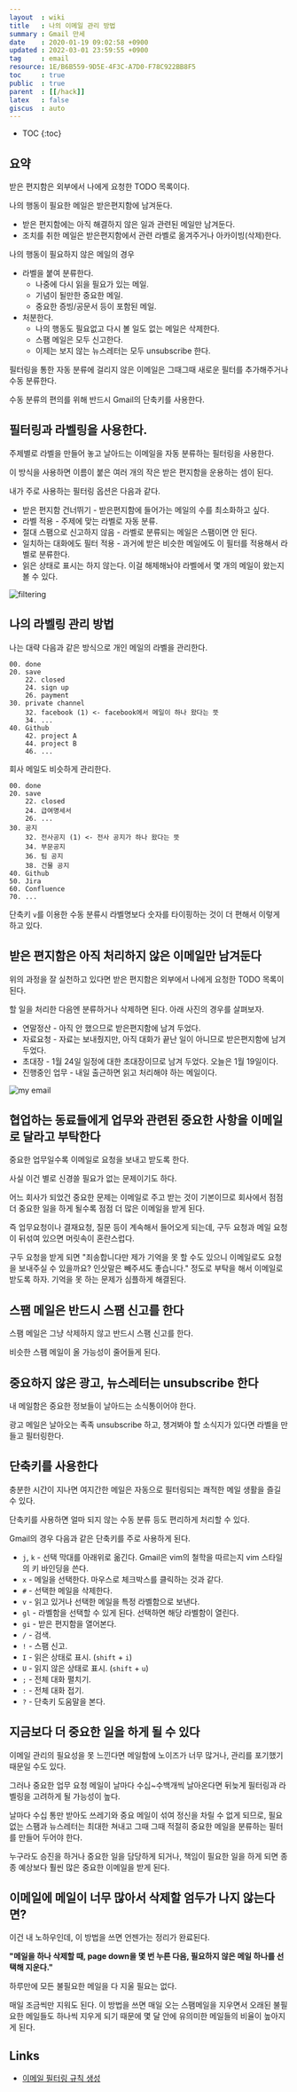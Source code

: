 ```yaml
---
layout  : wiki
title   : 나의 이메일 관리 방법
summary : Gmail 만세
date    : 2020-01-19 09:02:58 +0900
updated : 2022-03-01 23:59:55 +0900
tag     : email
resource: 1E/B6B559-9D5E-4F3C-A7D0-F78C922BB8F5
toc     : true
public  : true
parent  : [[/hack]]
latex   : false
giscus  : auto
---
```

* TOC
{:toc}

## 요약

받은 편지함은 외부에서 나에게 요청한 TODO 목록이다.

나의 행동이 필요한 메일은 받은편지함에 남겨둔다.

* 받은 편지함에는 아직 해결하지 않은 일과 관련된 메일만 남겨둔다.
* 조치를 취한 메일은 받은편지함에서 관련 라벨로 옮겨주거나 아카이빙(삭제)한다.

나의 행동이 필요하지 않은 메일의 경우

* 라벨을 붙여 분류한다.
    * 나중에 다시 읽을 필요가 있는 메일.
    * 기념이 될만한 중요한 메일.
    * 중요한 증빙/공문서 등이 포함된 메일.
* 처분한다.
    * 나의 행동도 필요없고 다시 볼 일도 없는 메일은 삭제한다.
    * 스팸 메일은 모두 신고한다.
    * 이제는 보지 않는 뉴스레터는 모두 unsubscribe 한다.

필터링을 통한 자동 분류에 걸리지 않은 이메일은 그때그때 새로운 필터를 추가해주거나 수동 분류한다.

수동 분류의 편의를 위해 반드시 Gmail의 단축키를 사용한다.

## 필터링과 라벨링을 사용한다.

주제별로 라벨을 만들어 놓고 날아드는 이메일을 자동 분류하는 필터링을 사용한다.

이 방식을 사용하면 이름이 붙은 여러 개의 작은 받은 편지함을 운용하는 셈이 된다.

내가 주로 사용하는 필터링 옵션은 다음과 같다.

* 받은 편지함 건너뛰기 - 받은편지함에 들어가는 메일의 수를 최소화하고 싶다.
* 라벨 적용 - 주제에 맞는 라벨로 자동 분류.
* 절대 스팸으로 신고하지 않음 - 라벨로 분류되는 메일은 스팸이면 안 된다.
* 일치하는 대화에도 필터 적용 - 과거에 받은 비슷한 메일에도 이 필터를 적용해서 라벨로 분류한다.
* 읽은 상태로 표시는 하지 않는다. 이걸 해제해놔야 라벨에서 몇 개의 메일이 왔는지 볼 수 있다.

![filtering]( /resource/1E/B6B559-9D5E-4F3C-A7D0-F78C922BB8F5/filtering.png )


## 나의 라벨링 관리 방법

나는 대략 다음과 같은 방식으로 개인 메일의 라벨을 관리한다.

```text
00. done
20. save
    22. closed
    24. sign up
    26. payment
30. private channel
    32. facebook (1) <- facebook에서 메일이 하나 왔다는 뜻
    34. ...
40. Github
    42. project A
    44. project B
    46. ...
```

회사 메일도 비슷하게 관리한다.

```text
00. done
20. save
    22. closed
    24. 급여명세서
    26. ...
30. 공지
    32. 전사공지 (1) <- 전사 공지가 하나 왔다는 뜻
    34. 부문공지
    36. 팀 공지
    38. 건물 공지
40. Github
50. Jira
60. Confluence
70. ...
```

단축키 `v`를 이용한 수동 분류시 라벨명보다 숫자를 타이핑하는 것이 더 편해서 이렇게 하고 있다.

## 받은 편지함은 아직 처리하지 않은 이메일만 남겨둔다

위의 과정을 잘 실천하고 있다면 받은 편지함은 외부에서 나에게 요청한 TODO 목록이 된다.

할 일을 처리한 다음엔 분류하거나 삭제하면 된다.
아래 사진의 경우를 살펴보자.

* 연말정산 - 아직 안 했으므로 받은편지함에 남겨 두었다.
* 자료요청 - 자료는 보내줬지만, 아직 대화가 끝난 일이 아니므로 받은편지함에 남겨 두었다.
* 초대장 - 1월 24일 일정에 대한 초대장이므로 남겨 두었다. 오늘은 1월 19일이다.
* 진행중인 업무 - 내일 출근하면 읽고 처리해야 하는 메일이다.

![my email]( /resource/1E/B6B559-9D5E-4F3C-A7D0-F78C922BB8F5/my-gmail-dashboard.png )

## 협업하는 동료들에게 업무와 관련된 중요한 사항을 이메일로 달라고 부탁한다

중요한 업무일수록 이메일로 요청을 보내고 받도록 한다.

사실 이건 별로 신경쓸 필요가 없는 문제이기도 하다.

어느 회사가 되었건 중요한 문제는 이메일로 주고 받는 것이 기본이므로
회사에서 점점 더 중요한 일을 하게 될수록 점점 더 많은 이메일을 받게 된다.

즉 업무요청이나 결재요청, 질문 등이 계속해서 들어오게 되는데, 구두 요청과 메일 요청이 뒤섞여 있으면 머릿속이 혼란스럽다.

구두 요청을 받게 되면 "죄송합니다만 제가 기억을 못 할 수도 있으니 이메일로도 요청을 보내주실 수 있을까요? 인삿말은 빼주셔도 좋습니다."
정도로 부탁을 해서 이메일로 받도록 하자. 기억을 못 하는 문제가 심플하게 해결된다.


## 스팸 메일은 반드시 스팸 신고를 한다

스팸 메일은 그냥 삭제하지 않고 반드시 스팸 신고를 한다.

비슷한 스팸 메일이 올 가능성이 줄어들게 된다.


## 중요하지 않은 광고, 뉴스레터는 unsubscribe 한다

내 메일함은 중요한 정보들이 날아드는 소식통이어야 한다.

광고 메일은 날아오는 족족 unsubscribe 하고, 챙겨봐야 할 소식지가 있다면 라벨을 만들고 필터링한다.

## 단축키를 사용한다

충분한 시간이 지나면 여지간한 메일은 자동으로 필터링되는 쾌적한 메일 생활을 즐길 수 있다.

단축키를 사용하면 얼마 되지 않는 수동 분류 등도 편리하게 처리할 수 있다.

Gmail의 경우 다음과 같은 단축키를 주로 사용하게 된다.

* `j`, `k` - 선택 막대를 아래위로 옮긴다. Gmail은 vim의 철학을 따르는지 vim 스타일의 키 바인딩을 쓴다.
* `x` - 메일을 선택한다. 마우스로 체크박스를 클릭하는 것과 같다.
* `#` - 선택한 메일을 삭제한다.
* `v` - 읽고 있거나 선택한 메일을 특정 라벨함으로 보낸다.
* `gl` - 라벨함을 선택할 수 있게 된다. 선택하면 해당 라벨함이 열린다.
* `gi` - 받은 편지함을 열어본다.
* `/` - 검색.
* `!` - 스팸 신고.
* `I` - 읽은 상태로 표시. (`shift` + `i`)
* `U` - 읽지 않은 상태로 표시. (`shift` + `u`)
* `;` - 전체 대화 펼치기.
* `:` - 전체 대화 접기.
* `?` - 단축키 도움말을 본다.

## 지금보다 더 중요한 일을 하게 될 수 있다

이메일 관리의 필요성을 못 느낀다면 메일함에 노이즈가 너무 많거나, 관리를 포기했기 때문일 수도 있다.

그러나 중요한 업무 요청 메일이 날마다 수십~수백개씩 날아온다면 뒤늦게 필터링과 라벨링을 고려하게 될 가능성이 높다.

날마다 수십 통만 받아도 쓰레기와 중요 메일이 섞여 정신을 차릴 수 없게 되므로,
필요없는 스팸과 뉴스레터는 최대한 쳐내고 그때 그때 적절히 중요한 메일을 분류하는 필터를 만들어 두어야 한다.

누구라도 승진을 하거나 중요한 일을 담당하게 되거나, 책임이 필요한 일을 하게 되면 종종 예상보다 훨씬 많은 중요한 이메일을 받게 된다.


## 이메일에 메일이 너무 많아서 삭제할 엄두가 나지 않는다면?

이건 내 노하우인데, 이 방법을 쓰면 언젠가는 정리가 완료된다.

**"메일을 하나 삭제할 때, page down을 몇 번 누른 다음, 필요하지 않은 메일 하나를 선택해 지운다."**

하루만에 모든 불필요한 메일을 다 지울 필요는 없다.

매일 조금씩만 지워도 된다.
이 방법을 쓰면 매일 오는 스팸메일을 지우면서 오래된 불필요한 메일들도 하나씩 지우게 되기 때문에
몇 달 안에 유의미한 메일들의 비율이 높아지게 된다.

## Links

* [이메일 필터링 규칙 생성]( https://support.google.com/mail/answer/6579?hl=ko )

